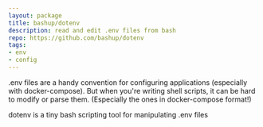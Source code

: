 ```yaml
---
layout: package
title: bashup/dotenv
description: read and edit .env files from bash
repo: https://github.com/bashup/dotenv
tags:
- env
- config
---
```

.env files are a handy convention for configuring applications (especially with docker-compose). But when you're writing shell scripts, it can be hard to modify or parse them. (Especially the ones in docker-compose format!)

dotenv is a tiny bash scripting tool for manipulating .env files

